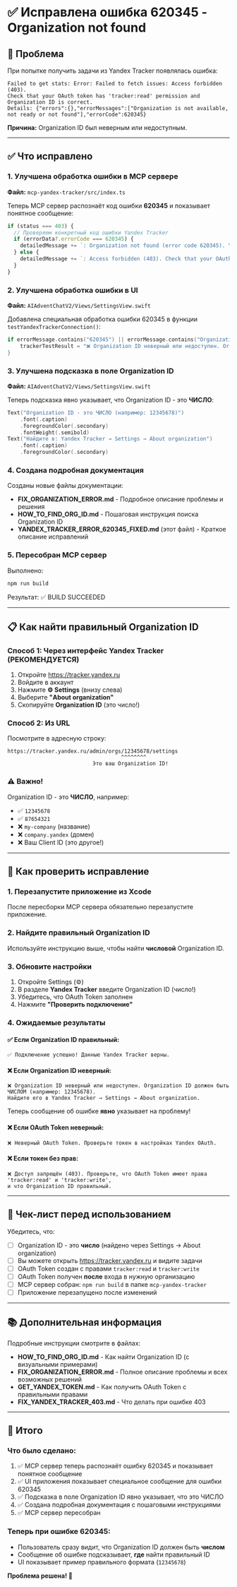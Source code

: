 # ✅ Исправлена ошибка 620345 - Organization not found

## 🔴 Проблема

При попытке получить задачи из Yandex Tracker появлялась ошибка:

```
Failed to get stats: Error: Failed to fetch issues: Access forbidden (403).
Check that your OAuth token has 'tracker:read' permission and Organization ID is correct.
Details: {"errors":{},"errorMessages":["Organization is not available, not ready or not found"],"errorCode":620345}
```

**Причина:** Organization ID был неверным или недоступным.

---

## ✅ Что исправлено

### 1. Улучшена обработка ошибки в MCP сервере

**Файл:** `mcp-yandex-tracker/src/index.ts`

Теперь MCP сервер распознаёт код ошибки **620345** и показывает понятное сообщение:

```typescript
if (status === 403) {
  // Проверяем конкретный код ошибки Yandex Tracker
  if (errorData?.errorCode === 620345) {
    detailedMessage += `: Organization not found (error code 620345). Your Organization ID is incorrect or you don't have access to this organization. Organization ID should be a numeric ID (like '12345678'), not organization name. Check https://tracker.yandex.ru → Settings → About to find the correct ID.`;
  } else {
    detailedMessage += `: Access forbidden (403). Check that your OAuth token has 'tracker:read' permission and Organization ID is correct.`;
  }
}
```

### 2. Улучшена обработка ошибки в UI

**Файл:** `AIAdventChatV2/Views/SettingsView.swift`

Добавлена специальная обработка ошибки 620345 в функции `testYandexTrackerConnection()`:

```swift
if errorMessage.contains("620345") || errorMessage.contains("Organization not found") {
    trackerTestResult = "❌ Organization ID неверный или недоступен. Organization ID должен быть ЧИСЛОМ (например: 12345678). Найдите его в Yandex Tracker → Settings → About organization."
}
```

### 3. Улучшена подсказка в поле Organization ID

**Файл:** `AIAdventChatV2/Views/SettingsView.swift`

Теперь подсказка явно указывает, что Organization ID - это **ЧИСЛО**:

```swift
Text("Organization ID - это ЧИСЛО (например: 12345678)")
    .font(.caption)
    .foregroundColor(.secondary)
    .fontWeight(.semibold)
Text("Найдите в: Yandex Tracker → Settings → About organization")
    .font(.caption)
    .foregroundColor(.secondary)
```

### 4. Создана подробная документация

Созданы новые файлы документации:

- **FIX_ORGANIZATION_ERROR.md** - Подробное описание проблемы и решения
- **HOW_TO_FIND_ORG_ID.md** - Пошаговая инструкция поиска Organization ID
- **YANDEX_TRACKER_ERROR_620345_FIXED.md** (этот файл) - Краткое описание исправлений

### 5. Пересобран MCP сервер

Выполнено:
```bash
npm run build
```

Результат: ✅ BUILD SUCCEEDED

---

## 📋 Как найти правильный Organization ID

### Способ 1: Через интерфейс Yandex Tracker (РЕКОМЕНДУЕТСЯ)

1. Откройте https://tracker.yandex.ru
2. Войдите в аккаунт
3. Нажмите **⚙️ Settings** (внизу слева)
4. Выберите **"About organization"**
5. Скопируйте **Organization ID** (это число!)

### Способ 2: Из URL

Посмотрите в адресную строку:

```
https://tracker.yandex.ru/admin/orgs/12345678/settings
                                    ^^^^^^^^
                           Это ваш Organization ID!
```

### ⚠️ Важно!

Organization ID - это **ЧИСЛО**, например:
- ✅ `12345678`
- ✅ `87654321`
- ❌ `my-company` (название)
- ❌ `company.yandex` (домен)
- ❌ Ваш Client ID (это другое!)

---

## 🧪 Как проверить исправление

### 1. Перезапустите приложение из Xcode

После пересборки MCP сервера обязательно перезапустите приложение.

### 2. Найдите правильный Organization ID

Используйте инструкцию выше, чтобы найти **числовой** Organization ID.

### 3. Обновите настройки

1. Откройте Settings (⚙️)
2. В разделе **Yandex Tracker** введите Organization ID (число!)
3. Убедитесь, что OAuth Token заполнен
4. Нажмите **"Проверить подключение"**

### 4. Ожидаемые результаты

#### ✅ Если Organization ID правильный:
```
✅ Подключение успешно! Данные Yandex Tracker верны.
```

#### ❌ Если Organization ID неверный:
```
❌ Organization ID неверный или недоступен. Organization ID должен быть ЧИСЛОМ (например: 12345678).
Найдите его в Yandex Tracker → Settings → About organization.
```

Теперь сообщение об ошибке **явно** указывает на проблему!

#### ❌ Если OAuth Token неверный:
```
❌ Неверный OAuth Token. Проверьте токен в настройках Yandex OAuth.
```

#### ❌ Если токен без прав:
```
❌ Доступ запрещён (403). Проверьте, что OAuth Token имеет права 'tracker:read' и 'tracker:write',
и что Organization ID правильный.
```

---

## 🎯 Чек-лист перед использованием

Убедитесь, что:

- [ ] Organization ID - это **число** (найдено через Settings → About organization)
- [ ] Вы можете открыть https://tracker.yandex.ru и видите задачи
- [ ] OAuth Token создан с правами `tracker:read` и `tracker:write`
- [ ] OAuth Token получен **после** входа в нужную организацию
- [ ] MCP сервер собран: `npm run build` в папке `mcp-yandex-tracker`
- [ ] Приложение перезапущено после изменений

---

## 📚 Дополнительная информация

Подробные инструкции смотрите в файлах:

- **HOW_TO_FIND_ORG_ID.md** - Как найти Organization ID (с визуальными примерами)
- **FIX_ORGANIZATION_ERROR.md** - Полное описание проблемы и всех возможных решений
- **GET_YANDEX_TOKEN.md** - Как получить OAuth Token с правильными правами
- **FIX_YANDEX_TRACKER_403.md** - Что делать при ошибке 403

---

## 🚀 Итого

### Что было сделано:

1. ✅ MCP сервер теперь распознаёт ошибку 620345 и показывает понятное сообщение
2. ✅ UI приложения показывает специальное сообщение для ошибки 620345
3. ✅ Подсказка в поле Organization ID явно указывает, что это ЧИСЛО
4. ✅ Создана подробная документация с пошаговыми инструкциями
5. ✅ MCP сервер пересобран

### Теперь при ошибке 620345:

- Пользователь сразу видит, что Organization ID должен быть **числом**
- Сообщение об ошибке подсказывает, **где** найти правильный ID
- UI показывает пример правильного формата (`12345678`)

**Проблема решена! 🎉**
